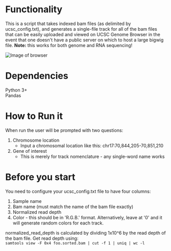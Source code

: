 # Functionality  
This is a script that takes indexed bam files (as delimited by ucsc_config.txt),
and generates a single-file track for all of the bam files that can be easily
uploaded and viewed on UCSC Genome Browser in the event that one doesn't have a
public server on which to host a large bigwig file. **Note:** this works for both genome and RNA sequencing!


![Image of browser](https://i.imgur.com/Y1noBTG.png)

# Dependencies  
Python 3+  
Pandas


# How to Run it  
When run the user will be prompted with two questions:
1. Chromosome location
    - Input a chromosomal location like this: chr17:70,844,205-70,851,210
2. Gene of interest
    - This is merely for track nomenclature - any single-word name works

# Before you start  
You need to configure your ucsc_config.txt file to have four columns:  
1. Sample name
2. Bam name (must match the name of the bam file exactly)
3. Normalized read depth  
4. Color - this should be in 'R.G.B.' format. Alternatively, leave at '0' and
   it will generate random colors for each track.

normalized_read_depth is calculated by dividing 1x10^6 by the read depth of the bam file.
Get read depth using:  
```samtools view -F 0x4 foo.sorted.bam | cut -f 1 | uniq | wc -l```

